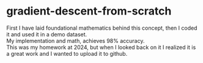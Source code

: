 # gradient-descent-from-scratch
First I have laid foundational mathematics behind this concept, then I coded it and used it in a demo dataset.
<br>
My implementation and math, achieves 98% accuracy.
<br>
This was my homework at 2024, but when I looked back on it I realized it is a great work and I wanted to upload it to github.
